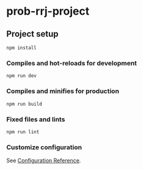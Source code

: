 # prob-rrj-project

## Project setup
```
npm install
```

### Compiles and hot-reloads for development
```
npm run dev
```

### Compiles and minifies for production
```
npm run build
```

### Fixed files and lints
```
npm run lint
```

### Customize configuration
See [Configuration Reference](https://cli.vuejs.org/config/).
